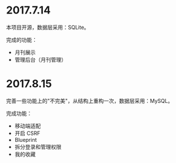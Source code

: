 # 2017.7.14
本项目开源，数据层采用：SQLite。

完成的功能：
- 月刊展示
- 管理后台（月刊管理）

# 2017.8.15
完善一些功能上的"不完美"，从结构上重构一次，数据层采用：MySQL。

完成功能：
- 移动端适配
- 开启 CSRF
- Blueprint
- 拆分登录和管理权限
- 我的收藏
